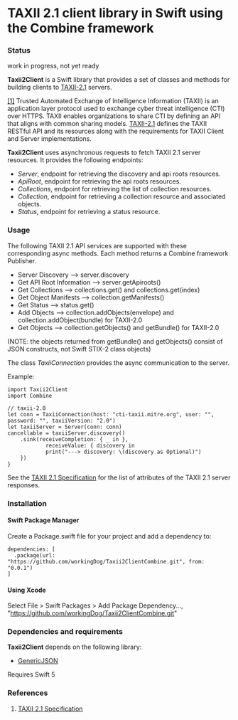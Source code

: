 # TAXII 2.1 client library in Swift using the Combine framework

### Status
work in progress, not yet ready


**Taxii2Client** is a Swift library that provides a set of classes and methods for building clients to [TAXII-2.1](https://oasis-open.github.io/cti-documentation/) servers.

[[1]](https://oasis-open.github.io/cti-documentation/) 
Trusted Automated Exchange of Intelligence Information (TAXII) is an application layer protocol 
used to exchange cyber threat intelligence (CTI) over HTTPS. 
TAXII enables organizations to share CTI by defining an API that aligns with common sharing models.
[TAXII-2.1](https://oasis-open.github.io/cti-documentation/) defines the TAXII RESTful API and its resources along with the requirements for TAXII Client and Server implementations. 


**Taxii2Client** uses asynchronous requests to fetch TAXII 2.1 server resources. 
It provides the following endpoints:

- *Server*, endpoint for retrieving the discovery and api roots resources.
- *ApiRoot*, endpoint for retrieving the api roots resources.
- *Collections*, endpoint for retrieving the list of collection resources. 
- *Collection*, endpoint for retrieving a collection resource and associated objects. 
- *Status*, endpoint for retrieving a status resource. 

### Usage

The following TAXII 2.1 API services are supported with these corresponding async methods. Each method returns a Combine framework Publisher.

- Server Discovery --> server.discovery 
- Get API Root Information --> server.getApiroots()
- Get Collections --> collections.get() and collections.get(index)
- Get Object Manifests --> collection.getManifests()
- Get Status --> status.get()
- Add Objects --> collection.addObjects(envelope) and collection.addObject(bundle) for TAXII-2.0  
- Get Objects --> collection.getObjects() and getBundle() for TAXII-2.0 

(NOTE: the objects returned from getBundle() and getObjects() consist of JSON constructs, not Swift STIX-2 class objects)

The class *TaxiiConnection* provides the async communication to the server.

Example:

    import Taxii2Client
    import Combine
 
    // taxii-2.0
    let conn = TaxiiConnection(host: "cti-taxii.mitre.org", user: "", password: "", taxiiVersion: "2.0")
    let taxiiServer = Server(conn: conn)
    cancellable = taxiiServer.discovery()
        .sink(receiveCompletion: { _ in },
                receiveValue: { discovery in
                print("---> discovery: \(discovery as Optional)")
        })
    }

See the [TAXII 2.1 Specification](https://oasis-open.github.io/cti-documentation/) for the list 
of attributes of the TAXII 2.1 server responses.

### Installation 

#### Swift Package Manager

Create a Package.swift file for your project and add a dependency to:

    dependencies: [
      .package(url: "https://github.com/workingDog/Taxii2ClientCombine.git", from: "0.0.1")
    ]

#### Using Xcode

Select File > Swift Packages > Add Package Dependency...,
"https://github.com/workingDog/Taxii2ClientCombine.git"

### Dependencies and requirements

**Taxii2Client** depends on the following library:

- [GenericJSON](https://github.com/zoul/generic-json-swift)

Requires Swift 5

### References
 
1) [TAXII 2.1 Specification](https://oasis-open.github.io/cti-documentation/resources#taxii-21-specification)

